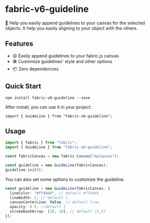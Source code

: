 # fabric-v6-guideline

🤩 Help you easily append guidelines to your canvas for the selected objects. It help you easily aligning to your object with the others.

## Features

- 😝 Easily append guidelines to your fabric.js canvas
- 🛠️ Customize guidelines' style and other options
- 📦 Zero dependencies

## Quick Start

```shell
npm install fabric-v6-guideline --save
```

After install, you can use it in your project.

```tsx
import { GuideLine } from "fabric-v6-guideline";
```

## Usage

```ts
import { fabric } from "fabric";
import { GuideLine } from "fabric-v6-guideline";

const fabricCanvas = new fabric.Canvas("myCanvas");

const guideline = new GuideLine(fabricCanvas);
guideline.init();
```

You can also set some options to customize the guideline.

```ts
const guideline = new GuideLine(fabricCanvas, {
  lineColor: "#ff4444", // default #ff4444
  lineWidth: 2, // default 1
  canvasCenterLine: false, // default true
  opacity: 0.5, //default 1
  strokeDashArray: [10, 10], // default [5,5]
});
```
